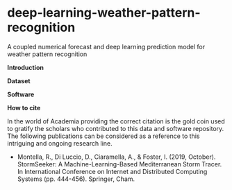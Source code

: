 # deep-learning-weather-pattern-recognition
A coupled numerical forecast and deep learning prediction model for weather pattern recognition

**Introduction**

**Dataset**

**Software**

**How to cite**

In the world of Academia providing the correct citation is the gold coin used to gratify the scholars who contributed to this data and software repository. The following publications can be considered as a reference to this intriguing and ongoing research line.

* Montella, R., Di Luccio, D., Ciaramella, A., & Foster, I. (2019, October). StormSeeker: A Machine-Learning-Based Mediterranean Storm Tracer. In International Conference on Internet and Distributed Computing Systems (pp. 444-456). Springer, Cham.
